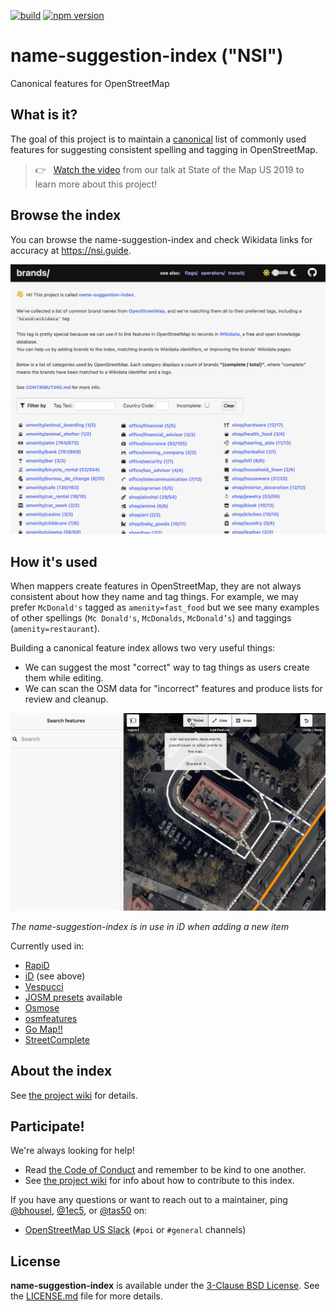 [![build](https://github.com/osmlab/name-suggestion-index/workflows/build/badge.svg)](https://github.com/osmlab/name-suggestion-index/actions?query=workflow%3A%22build%22)
[![npm version](https://badge.fury.io/js/name-suggestion-index.svg)](https://badge.fury.io/js/name-suggestion-index)

# name-suggestion-index ("NSI")

Canonical features for OpenStreetMap


## What is it?

The goal of this project is to maintain a [canonical](https://en.wikipedia.org/wiki/Canonicalization)
list of commonly used features for suggesting consistent spelling and tagging in OpenStreetMap.

>
> 👉 &nbsp; [Watch the video](https://2019.stateofthemap.us/program/sat/mapping-brands-with-the-name-suggestion-index.html) from our talk at State of the Map US 2019 to learn more about this project!
>

## Browse the index

You can browse the name-suggestion-index and check Wikidata links for accuracy at <https://nsi.guide>.

<img width="600px" alt="nsi.guide" src="https://raw.githubusercontent.com/osmlab/name-suggestion-index/main/docs/img/nsi_guide.png"/>


## How it's used

When mappers create features in OpenStreetMap, they are not always consistent about how they
name and tag things. For example, we may prefer `McDonald's` tagged as `amenity=fast_food`
but we see many examples of other spellings (`Mc Donald's`, `McDonalds`, `McDonald’s`) and
taggings (`amenity=restaurant`).

Building a canonical feature index allows two very useful things:

- We can suggest the most "correct" way to tag things as users create them while editing.
- We can scan the OSM data for "incorrect" features and produce lists for review and cleanup.

<img width="1017px" alt="Name Suggestion Index in use in iD" src="https://raw.githubusercontent.com/osmlab/name-suggestion-index/main/docs/img/nsi-in-iD.gif"/>

*The name-suggestion-index is in use in iD when adding a new item*

Currently used in:

- [RapiD](https://github.com/facebookincubator/RapiD)
- [iD](https://github.com/openstreetmap/iD) (see above)
- [Vespucci](http://vespucci.io/tutorials/name_suggestions/)
- [JOSM presets](https://josm.openstreetmap.de/wiki/Help/Preferences/Map#TaggingPresets) available
- [Osmose](http://osmose.openstreetmap.fr/en/errors/?item=3130)
- [osmfeatures](https://github.com/westnordost/osmfeatures)
- [Go Map!!](https://github.com/bryceco/GoMap)
- [StreetComplete](https://github.com/streetcomplete/StreetComplete/blob/master/buildSrc/src/main/java/UpdateNsiPresetsTask.kt)


## About the index

See [the project wiki](https://github.com/osmlab/name-suggestion-index/wiki) for details.


## Participate!

We're always looking for help!

- Read [the Code of Conduct](CODE_OF_CONDUCT.md) and remember to be kind to one another.
- See [the project wiki](https://github.com/osmlab/name-suggestion-index/wiki) for info about how to contribute to this index.

If you have any questions or want to reach out to a maintainer, ping
[@bhousel][@bhousel], [@1ec5][@1ec5], or [@tas50][@tas50] on:
- [OpenStreetMap US Slack](https://slack.openstreetmap.us/) (`#poi` or `#general` channels)

[@bhousel]: https://github.com/bhousel
[@1ec5]: https://github.com/1ec5
[@tas50]: https://github.com/tas50


## License

**name-suggestion-index** is available under the [3-Clause BSD License](https://opensource.org/licenses/BSD-3-Clause).
See the [LICENSE.md](LICENSE.md) file for more details.

